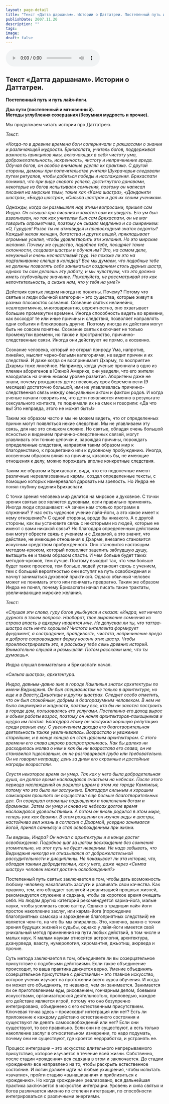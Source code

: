 ```yaml
---
layout: page-detail
title: "Текст «Датта даршанам». Истории о Даттатреи. Постепенный путь и путь Лайя-йоги"
publishDate: 2007.11.20
description: ""
tags:
image:
draft: false
---
```


<audio title="2007.11.20 - Текст «Датта даршанам». Истории о Даттатреи. Постепенный путь и путь Лайя-йоги.mp3" src="/upload/iblock/250/2505ee6d6f9a2c3d81b4c2652d321ce8.mp3" controls=""></audio>

## **Текст «Датта даршанам». Истории о Даттатреи.**   
**Постепенный путь и путь лайя-йоги.**  
  
**Два пути (постепенный и мгновенный).**  
**Методы углубления созерцания (безумная мудрость и прочие).**  
  
  
 Мы продолжаем читать истории про Даттатрею.

  
_Текст:_ 

 _«Когда-то в древние времена боги соперничали с ракшасами о знании и различающей мудрости. Брихаспати, учитель богов, поддерживал важность принципов ямы, включающих в себя чистоту ума, доброжелательность, искренность, чистоту и непричинение вреда. Обучая богов, он особое внимание уделял их практике. С другой стороны, демоны при попечительстве учителя Шукрачарьи следовали путем ритуалов, чтобы добиться победы и наслаждения. Брихаспати понимал, что при виде скорого успеха, достигнутого данавами, некоторые из богов испытывали сомнения, поэтому он написал писания на мирские темы, такие как «Кама шастра», «Данданити шастра», «Бауда шастра», «Сильпа шастра» и дал их своим ученикам._ 

 _Однажды, когда он размышлял над этими вопросами, пришел сам Индра. Он слышал про писания и захотел сам их увидеть. Его ум был взволнован, но так как учителем был сам Брихаспати, он не мог говорить опрометчиво, поэтому он сказал медленно и со смирением: «О, Гурудев! Разве ты не атмавидья и превосходный знаток веданты? Каждый желая женщин, богатства и других вещей, прикладывает огромные усилия, чтобы удовлетворить эти желания. Но это мирские желания. Почему же существо, подобное тебе, поощряет такие склонности, создавая шастры и обучая им? Это, на самом деле, ненужный и очень несчастливый труд. Не похоже ли это на подталкивание слепца в колодец? Все мы думаем, что подобные тебе не должны позволять себе заниматься созданием столь дурных шастр, однако ты сам делаешь эту работу, и мы чувствуем, что это должно иметь глубочайшее значение. Пожалуйста, не рассматривай это как непочтительность, а скажи нам, что у тебя на уме?»_ 

  
 Действия святых людям иногда не понятны. Почему? Потому что святые и люди обычной категории – это существа, которые живут в разных плоскостях сознания. Сознание святых нелинейно, неалгоритмично, многовариантно, вероятностно, оно охватывает большие промежутки времени. Иногда способность видеть во времени, как восходят те или иные причины и следствия, позволяет направлять одни события и блокировать другие. Поэтому иногда их действия могут быть не совсем понятны. Сознание святых включает не только промежутки времени, но также и пространство, причинно-следственные связи. Иногда они действуют не прямо, а косвенно.

 Сознание человека, который не открыл природу Ума, напротив, линейно, мыслит черно-белыми категориями, не видит причин и их следствий. И даже когда он воспринимает Дхарму, то восприятие Дхармы тоже линейное. Например, когда ученые проникли в одно из племен аборигенов в Южной Америке, они увидели, что его жители находились на очень низком уровне развития. Аборигены даже не знали, почему рождаются дети; поскольку срок беременности (9 месяцев) достаточно большой, ими не улавливалась причинно-следственная связь между сексуальным актом и фактом родов. И когда ученые начали говорить им, что дети появляются именно в результате сексуального контакта, те поднимали их на смех и говорили: «Да что вы! Это неправда, этого не может быть!»

 Таким же образом часто и мы не можем видеть, что от определенных причин могут появляться некие следствия. Мы не улавливаем эту связь, для нас это слишком сложно. Но святые, обладая очень большой ясностью и видением причинно-следственных связей, могут улавливать эти тонкие цепочки и, зарождая причины, порождать определенные следствия, направляя таким образом мир к благоденствию, к процветанию или к духовному пробуждению. Иногда, косвенным образом влияя на причины, казалось бы, не имеющие отношения к делу, можно порождать вполне конкретные следствия.

 Таким же образом и Брихаспати, видя, что его подопечные имеют различные нереализованные кармы, создал определенные тексты, с помощью которых намеревался даровать им зрелость. Но Индра не понял глубину видения Брихаспати.

 С точки зрения человека мир делится на мирское и духовное. С точки зрения святых все является духовным, если правильно применять. Иногда люди спрашивают: «А зачем нам столько программ в служении? У нас есть чудесное учение лайя-йоги, а это какое имеет к нему отношение?» С одной стороны, вроде бы никакого. А с другой стороны, как вы установите связь с некоторыми из людей, которые не имеют с вами никакой связи? Но благодаря определенным действиям они могут обрести связь с учением и с Дхармой, а это значит, что действие, не имеющее отношения к Дхарме, внезапно становится искусным средством пробужденного. Оно становится настоящим методом-крюком, который позволяет зацепить заблудшую душу, вытащить ее и таким образом спасти. И чем больше будет таких методов-крюков, тем лучше. Поэтому выходит так, что чем больше будет таких проектов, тем больше людей установят связь с учением, тем с большей вероятностью они вступят на путь освобождения и начнут заниматься духовной практикой. Однако обычный человек может не понимать этого или понимать превратно. Таким же образом Индра не понял, почему Брихаспати начал писать такие трактаты, увеличивающие мирские желания.

  
_Текст:_ 

 _«Слушая эти слова, гуру богов улыбнулся и сказал: «Индра, нет ничего дурного в твоем вопросе. Наоборот, твое выражение сомнения из страха впасть в адхарму нравится мне. Не допускал ли ты, что таттва-шастра есть нечто хорошее? Чистота интеллекта формирует фундамент, а сострадание, правдивость, чистота, непричинение вреда и доброта сопровождают форму колонн этих шастр. Чтобы проиллюстрировать это, я расскажу тебе семь древних историй. Внимательно слушай и размышляй. Потом расскажи мне, что ты думаешь»._ 

  
 Индра слушал внимательно и Брихаспати начал.

_«Сильпа шастра», архитектура._ 

 _Индра, давным-давно жил в городе Кампилья знаток архитектуры по имени Видхиджня. Он был специалистом не только в архитектуре, но еще и в Ваасту,Джьотише и других шастрах. Следует особо отметить, что он был спокойным, добрым и благоразумным человеком. В нем не было лицемерия и жадности, поэтому все, кто бы ни захотел построить в городе дом, пользовались его услугами. Постепенно его доход вырос и объем работы возрос, поэтому он нанял архитекторов-помощников и щедро им платил. Благодаря этому он заслужил хорошую репутацию среди равных ему. С увеличением дохода его благотворительная деятельность также увеличивалась. Возрастало и уважение старейшин, и в конце концов он стал царским архитектором. С этого времени его слава широко распространилась. Как бы далеко ни расходилась молва о нем и как бы ни возрастала его слава, он не становился тщеславным, он не разговаривал грубо или требовательно. Он не говорил неправду, день за днем его скромные и достойные награды возрастали._ 

 _Спустя некоторое время он умер. Так как у него была добродетельная душа, он долгое время наслаждался счастьем на небесах. После этого периода наслаждений он родился царем в этом же городе Кампилья, потому что это было им заслужено. Благодаря сильным и хорошим самскарам прошлого он осуществил еще больше благотворительных дел. Он совершал огромные подношения и поклонения богам и браминам. Затем он умер и снова на небесах долгое время наслаждался удовольствиями. А потом он вновь родился в этом мире, теперь уже как брамин. В этом рождении он изучал веды и шастры, настойчиво вел жизнь в согласии с Дхармой, усердно занимался йогой, принял санньясу и стал освобожденным при жизни._ 

 _Ты видишь, Индра? Он начал с архитектуры и в конце достиг освобождения. Подобное шаг за шагом восхождение без сомнения утомительно, но этот путь не будет неверным. Не надо забывать, что Видхиджня никогда не отказывался от доброжелательной рассудительности и дисциплины. Не показывает ли эта история, что, обладая такими добродетелями, как у него, даже через «Симпа шастру» человек может достичь освобождения?»_ 

  
 Постепенный путь святых заключается в том, чтобы дать возможность любому человеку накапливать заслуги и развивать свои качества. Как правило, тем, кто обладает заслугой и реализацией прошлых жизней, рекомендуется служение и садхана, чтобы за короткое время очищать себя. Но людям других категорий рекомендуется карма-йога, малые науки, чтобы усиливать свою саттву. Однако в традиции лайя-йоги простое накопление заслуг, или карма-йога (порождение благоприятных самскар и зарождение благоприятных следствий) не является чем-то, на что бы мы опирались. Это, конечно, важно с точки зрения будущих жизней и судьбы, однако у лайя-йоги имеется свой уникальный метод применения на пути любых действий, в том числе и малых наук. К малым наукам относятся астрология, архитектура, дханурведа, ваасту, нумерология, хиромантия, джьотиш, аюрведа и прочие.

 Суть метода заключается в том, объединяете ли вы созерцательное присутствие с подобными действиями. Если такое объединение происходит, то ваша практика движется верно. Умение объединять созерцательное присутствие с действиями – это главное искусство, которое ученик изучает на протяжении всего курса обучения. И когда он может его объединять, то неважно, чем он занимается. Занимается ли он приготовлением еды, рисованием, гончарным делом, боевыми искусствами, организаторской деятельностью, проповедью, каждое его действие является игрой, потому что оно безупречно интегрировано, объединено с его естественным присутствием. Ключевая точка здесь – происходит интеграция или нет? Есть ли приложение к каждому действию естественного состояния и существуют ли девять самоосвобождений или нет? Если они существуют, то все правильно. Если они не существуют, а есть только накопление заслуг в относительном измерении, то надо подумать, почему они не существуют, где кроется недоработка, и устранять ее.

 Процесс интеграции – это искусство длительного непрерываемого присутствия, которое изучается в течение всей жизни. Собственно, после стадии «рождения» вся садхана в этом и заключается. До стадии «рождения» все направлено на то, чтобы раскрыть естественное состояние. И йогин должен идти на любые ухищрения, чтобы испытать «зачатие», пройти стадию «вынашивания» и приблизиться к «рождению». Но когда «рождение» реализовано, вся дальнейшая практика заключается в искусстве интеграции. Уровень и сила святых и богов различается именно по степени интеграции, по способности интегрироваться с различными энергиями.
  
  
